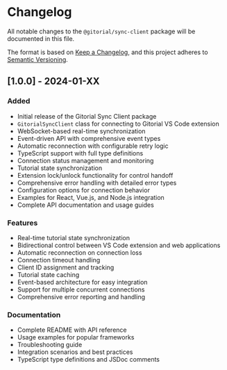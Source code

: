 # Changelog

All notable changes to the `@gitorial/sync-client` package will be documented in this file.

The format is based on [Keep a Changelog](https://keepachangelog.com/en/1.0.0/),
and this project adheres to [Semantic Versioning](https://semver.org/spec/v2.0.0.html).

## [1.0.0] - 2024-01-XX

### Added
- Initial release of the Gitorial Sync Client package
- `GitorialSyncClient` class for connecting to Gitorial VS Code extension
- WebSocket-based real-time synchronization
- Event-driven API with comprehensive event types
- Automatic reconnection with configurable retry logic
- TypeScript support with full type definitions
- Connection status management and monitoring
- Tutorial state synchronization
- Extension lock/unlock functionality for control handoff
- Comprehensive error handling with detailed error types
- Configuration options for connection behavior
- Examples for React, Vue.js, and Node.js integration
- Complete API documentation and usage guides

### Features
- Real-time tutorial state synchronization
- Bidirectional control between VS Code extension and web applications
- Automatic reconnection on connection loss
- Connection timeout handling
- Client ID assignment and tracking
- Tutorial state caching
- Event-based architecture for easy integration
- Support for multiple concurrent connections
- Comprehensive error reporting and handling

### Documentation
- Complete README with API reference
- Usage examples for popular frameworks
- Troubleshooting guide
- Integration scenarios and best practices
- TypeScript type definitions and JSDoc comments 